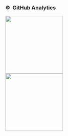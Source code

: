 ### ⚙️ &nbsp;GitHub Analytics
<div class="row">
<p align="centre">
  <a href="https://github.com/samirkape">
    <div class="column">
      <img height="180em" src="https://github-readme-stats-eight-theta.vercel.app/api?username=samirkape&show_icons=true&theme=vue-dark&include_all_commits=true&count_private=true" />
    </div>
    <div class="column">
  <img height="180em" src="https://github-readme-stats-eight-theta.vercel.app/api/top-langs/?username=samirkape&layout=compact&exclude_lang=java+r&theme=vue-dark" />
    </div>
    </div>
</a>
</p>
